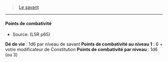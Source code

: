 ﻿---
!GenericItem
Name: Points de combativité
Source: (L5R p65)
Id: l5r_rogue_hd.md#points-de-combativité
ParentLink: l5r_rogue_hd.md#le-savant
ParentName: Le savant
NameLevel: 4
Attributes:
  Name: Points de combativité
  Markdown: >+
    #### <!--Name-->Points de combativité<!--/Name-->


    - Source: <!--Source-->(L5R p65)<!--/Source-->


    **Dé de vie** : 1d6 par niveau de savant

    **Points de combativité au niveau 1** : 6 + votre modificateur de Constitution

    **Points de combativité par niveau** : 1d6 (ou 3)

  Source: (L5R p65)
AttributesDictionary: >+
  Name: Points de combativité

  Markdown: >+

    #### <!--Name-->Points de combativité<!--/Name-->





    - Source: <!--Source-->(L5R p65)<!--/Source-->





    **Dé de vie** : 1d6 par niveau de savant



    **Points de combativité au niveau 1** : 6 + votre modificateur de Constitution



    **Points de combativité par niveau** : 1d6 (ou 3)



  Source: (L5R p65)

---
> [Le savant](hd_l5r_rogue.md)

---

#### Points de combativité

- Source: (L5R p65)

**Dé de vie** : 1d6 par niveau de savant
**Points de combativité au niveau 1** : 6 + votre modificateur de Constitution
**Points de combativité par niveau** : 1d6 (ou 3)


